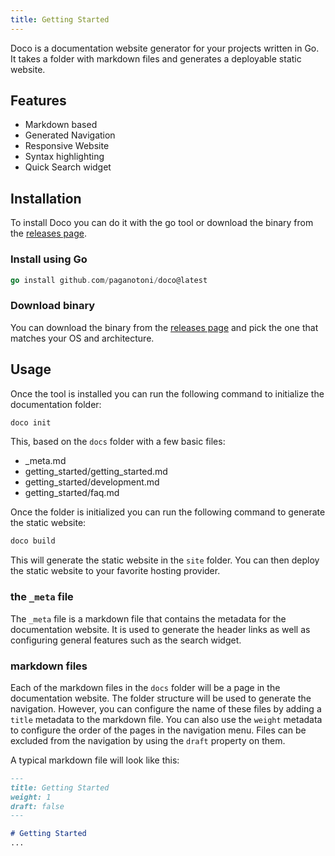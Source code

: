 ```yaml
---
title: Getting Started
---
```


Doco is a documentation website generator for your projects written in Go. It takes a folder with markdown files and generates a deployable static website.

## Features

- Markdown based
- Generated Navigation
- Responsive Website
- Syntax highlighting
- Quick Search widget

## Installation
To install Doco you can do it with the go tool or download the binary from the [releases page]().

### Install using Go

```go
go install github.com/paganotoni/doco@latest
```
### Download binary
You can download the binary from the [releases page]() and pick the one that matches your OS and architecture.

## Usage
Once the tool is installed you can run the following command to initialize the documentation folder:

```sh
doco init
```

This, based on the `docs` folder with a few basic files:

- _meta.md
- getting_started/getting_started.md
- getting_started/development.md
- getting_started/faq.md

Once the folder is initialized you can run the following command to generate the static website:

```sh
doco build
```

This will generate the static website in the `site` folder. You can then deploy the static website to your favorite hosting provider.

### the `_meta` file

The `_meta` file is a markdown file that contains the metadata for the documentation website. It is used to generate the header links as well as configuring general features such as the search widget.

### markdown files

Each of the markdown files in the `docs` folder will be a page in the documentation website. The folder structure will be used to generate the navigation. However, you can configure the name of these files by adding a `title` metadata to the markdown file. You can also use the `weight` metadata to configure the order of the pages in the navigation menu. Files can be excluded from the navigation by using the `draft` property on them.

A typical markdown file will look like this:

```md
--- 
title: Getting Started
weight: 1
draft: false
---

# Getting Started
...
```